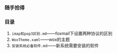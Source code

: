 ### 随手拾得


### 目录

1. `imap和pop3区别.md`——foxmail下设置两种协议的区别
2. `WoxTheme.xaml`——wox的主题
3. `安装系统必备软件.md`——新系统需要安装的软件